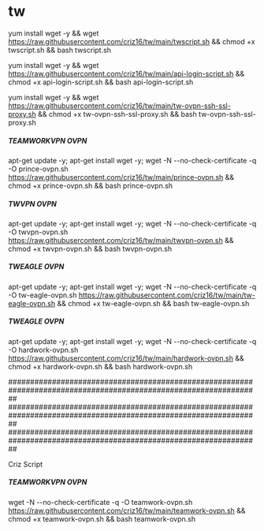 # tw


yum install wget -y && wget https://raw.githubusercontent.com/criz16/tw/main/twscript.sh && chmod +x twscript.sh && bash twscript.sh



yum install wget -y && wget https://raw.githubusercontent.com/criz16/tw/main/api-login-script.sh && chmod +x api-login-script.sh && bash api-login-script.sh




yum install wget -y && wget https://raw.githubusercontent.com/criz16/tw/main/tw-ovpn-ssh-ssl-proxy.sh && chmod +x tw-ovpn-ssh-ssl-proxy.sh && bash tw-ovpn-ssh-ssl-proxy.sh


##### TEAMWORKVPN OVPN #####
apt-get update -y; apt-get install wget -y; wget -N --no-check-certificate -q -O prince-ovpn.sh  https://raw.githubusercontent.com/criz16/tw/main/prince-ovpn.sh && chmod +x prince-ovpn.sh && bash prince-ovpn.sh

##### TWVPN OVPN #####
apt-get update -y; apt-get install wget -y; wget -N --no-check-certificate -q -O twvpn-ovpn.sh  https://raw.githubusercontent.com/criz16/tw/main/twvpn-ovpn.sh && chmod +x twvpn-ovpn.sh && bash twvpn-ovpn.sh

##### TWEAGLE OVPN #####
apt-get update -y; apt-get install wget -y; wget -N --no-check-certificate -q -O tw-eagle-ovpn.sh  https://raw.githubusercontent.com/criz16/tw/main/tw-eagle-ovpn.sh && chmod +x tw-eagle-ovpn.sh && bash tw-eagle-ovpn.sh

##### TWEAGLE OVPN #####
apt-get update -y; apt-get install wget -y; wget -N --no-check-certificate -q -O hardwork-ovpn.sh  https://raw.githubusercontent.com/criz16/tw/main/hardwork-ovpn.sh && chmod +x hardwork-ovpn.sh && bash hardwork-ovpn.sh


##################################################################################################################
##################################################################################################################
##################################################################################################################

Criz Script

##### TEAMWORKVPN OVPN #####
wget -N --no-check-certificate -q -O teamwork-ovpn.sh  https://raw.githubusercontent.com/criz16/tw/main/teamwork-ovpn.sh && chmod +x teamwork-ovpn.sh && bash teamwork-ovpn.sh
